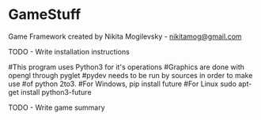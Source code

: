 # GameStuff
Game Framework created by Nikita Mogilevsky - nikitamog@gmail.com

TODO - Write installation instructions

#This program uses Python3 for it's operations
#Graphics are done with opengl through pyglet
#pydev needs to be run by sources in order to make use
#of python 2to3.
#For Windows, pip install future
#For Linux sudo apt-get install python3-future


TODO - Write game summary
